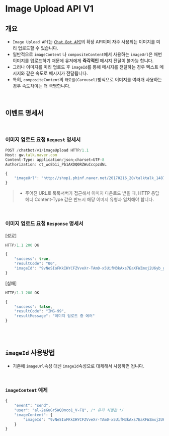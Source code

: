 # **Image Upload API** V1

## 개요
* `Image Upload API`는 [`Chat Bot API`](/README.md)의 확장 API이며 자주 사용되는 이미지를 미리 업로드할 수 있습니다.
* 일반적으로 `imageContent` 나 `compositeContent`에서 사용하는 `imageUrl`은 매번 이미지를 업로드하기 때문에 유저에게 **즉각적인** 메시지 전달이 불가능 합니다.
* 그러나 이미지를 미리 업로드 후 `imageId`를 통해 메시지를 전달하는 경우 텍스트 메시지와 같은 속도로 메시지가 전달됩니다.
* 특히, `compositeContent`의 `캐로셀(Carousel)`방식으로 이미지를 여러개 사용하는경우 속도차이는 더 극명합니다.
<br>

## 이벤트 명세서
<br>

### 이미지 업로드 요청 `Request` 명세서
```javascript
POST /chatbot/v1/imageUpload HTTP/1.1
Host: gw.talk.naver.com
Content-Type: application/json;charset=UTF-8
Authorization: ct_wc8b1i_Pb1AXDQ0RZWuCccpzdNL

{
    "imageUrl": "http://shop1.phinf.naver.net/20170216_20/talktalk_14872437839327BN4b_PNG/menu_01.png"
}
```
> * 주어진 URL로 톡톡서버가 접근해서 이미지 다운로드 받을 때, HTTP 응답 헤더 Content-Type 값은 반드시 해당 이미지 유형과 일치해야 합니다.
<br>

### 이미지 업로드 요청 `Response` 명세서
[성공]
```javascript
HTTP/1.1 200 OK

{
    "success": true,
    "resultCode": "00",
    "imageId": "9vNeSIoFKkIHYCFZVveXr-TAm0-x5UifM3kAxs7EaXFWZmxj2U6yb_g9BZUFQQrX1Pf11UgsKdhANmsH2subzi2sQzeMKEJDfUd1jwmvuWNJ_C_PqeN8t6q7PeO1CzKh"
}
```

[실패]
```javascript
HTTP/1.1 200 OK

{
    "success": false,
    "resultCode": "IMG-99",
    "resultMessage": "이미지 업로드 중 에러"
}
```
<br>
<br>

## `imageId` 사용방법
* 기존에 `imageUrl`속성 대신 `imageId`속성으로 대체해서 사용하면 됩니다.
<br>

### `imageContent` 예제
```javascript
{
    "event": "send",
    "user": "al-2eGuGr5WQOnco1_V-FQ", /* 유저 식별값 */
    "imageContent": {
        "imageId": "9vNeSIoFKkIHYCFZVveXr-TAm0-x5UifM3kAxs7EaXFWZmxj2U6yb_g9BZUFQQrX1Pf11UgsKdhANmsH2subzi2sQzeMKEJDfUd1jwmvuWNJ_C_PqeN8t6q7PeO1CzKh" /* 전송하고자하는 이미지 Id */
    }
}
```
